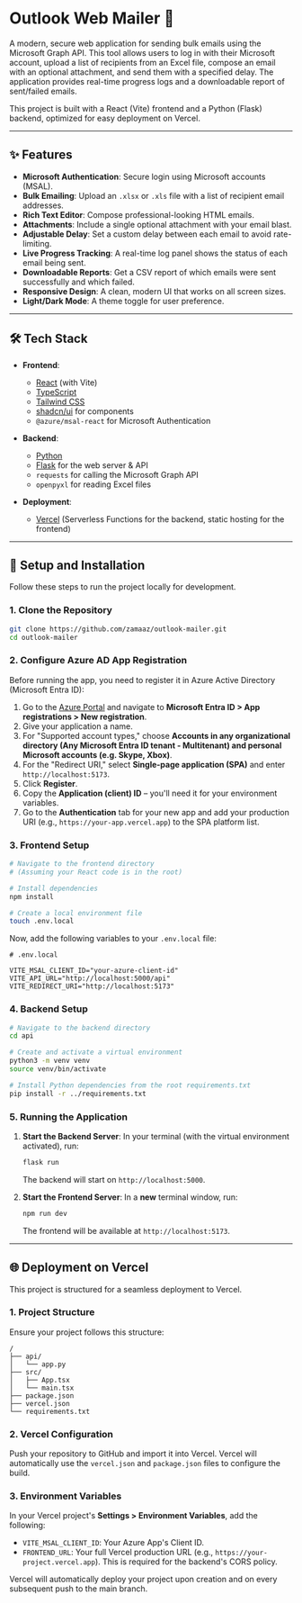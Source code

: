 # Outlook Web Mailer 📧

A modern, secure web application for sending bulk emails using the Microsoft Graph API. This tool allows users to log in with their Microsoft account, upload a list of recipients from an Excel file, compose an email with an optional attachment, and send them with a specified delay. The application provides real-time progress logs and a downloadable report of sent/failed emails.

This project is built with a React (Vite) frontend and a Python (Flask) backend, optimized for easy deployment on Vercel.

---

## ✨ Features

- **Microsoft Authentication**: Secure login using Microsoft accounts (MSAL).
- **Bulk Emailing**: Upload an `.xlsx` or `.xls` file with a list of recipient email addresses.
- **Rich Text Editor**: Compose professional-looking HTML emails.
- **Attachments**: Include a single optional attachment with your email blast.
- **Adjustable Delay**: Set a custom delay between each email to avoid rate-limiting.
- **Live Progress Tracking**: A real-time log panel shows the status of each email being sent.
- **Downloadable Reports**: Get a CSV report of which emails were sent successfully and which failed.
- **Responsive Design**: A clean, modern UI that works on all screen sizes.
- **Light/Dark Mode**: A theme toggle for user preference.

---

## 🛠️ Tech Stack

- **Frontend**:

  - [React](https://react.dev/) (with Vite)
  - [TypeScript](https://www.typescriptlang.org/)
  - [Tailwind CSS](https://tailwindcss.com/)
  - [shadcn/ui](https://ui.shadcn.com/) for components
  - `@azure/msal-react` for Microsoft Authentication

- **Backend**:

  - [Python](https://www.python.org/)
  - [Flask](https://flask.palletsprojects.com/) for the web server & API
  - `requests` for calling the Microsoft Graph API
  - `openpyxl` for reading Excel files

- **Deployment**:

  - [Vercel](https://vercel.com/) (Serverless Functions for the backend, static hosting for the frontend)

---

## 🚀 Setup and Installation

Follow these steps to run the project locally for development.

### 1\. Clone the Repository

```bash
git clone https://github.com/zamaaz/outlook-mailer.git
cd outlook-mailer
```

### 2\. Configure Azure AD App Registration

Before running the app, you need to register it in Azure Active Directory (Microsoft Entra ID):

1.  Go to the [Azure Portal](https://portal.azure.com/) and navigate to **Microsoft Entra ID \> App registrations \> New registration**.
2.  Give your application a name.
3.  For "Supported account types," choose **Accounts in any organizational directory (Any Microsoft Entra ID tenant - Multitenant) and personal Microsoft accounts (e.g. Skype, Xbox)**.
4.  For the "Redirect URI," select **Single-page application (SPA)** and enter `http://localhost:5173`.
5.  Click **Register**.
6.  Copy the **Application (client) ID** – you'll need it for your environment variables.
7.  Go to the **Authentication** tab for your new app and add your production URI (e.g., `https://your-app.vercel.app`) to the SPA platform list.

### 3\. Frontend Setup

```bash
# Navigate to the frontend directory
# (Assuming your React code is in the root)

# Install dependencies
npm install

# Create a local environment file
touch .env.local
```

Now, add the following variables to your `.env.local` file:

```
# .env.local

VITE_MSAL_CLIENT_ID="your-azure-client-id"
VITE_API_URL="http://localhost:5000/api"
VITE_REDIRECT_URI="http://localhost:5173"
```

### 4\. Backend Setup

```bash
# Navigate to the backend directory
cd api

# Create and activate a virtual environment
python3 -m venv venv
source venv/bin/activate

# Install Python dependencies from the root requirements.txt
pip install -r ../requirements.txt
```

### 5\. Running the Application

1.  **Start the Backend Server**: In your terminal (with the virtual environment activated), run:

    ```bash
    flask run
    ```

    The backend will start on `http://localhost:5000`.

2.  **Start the Frontend Server**: In a **new** terminal window, run:

    ```bash
    npm run dev
    ```

    The frontend will be available at `http://localhost:5173`.

---

## 🌐 Deployment on Vercel

This project is structured for a seamless deployment to Vercel.

### 1\. Project Structure

Ensure your project follows this structure:

```
/
├── api/
│   └── app.py
├── src/
│   ├── App.tsx
│   └── main.tsx
├── package.json
├── vercel.json
└── requirements.txt
```

### 2\. Vercel Configuration

Push your repository to GitHub and import it into Vercel. Vercel will automatically use the `vercel.json` and `package.json` files to configure the build.

### 3\. Environment Variables

In your Vercel project's **Settings \> Environment Variables**, add the following:

- `VITE_MSAL_CLIENT_ID`: Your Azure App's Client ID.
- `FRONTEND_URL`: Your full Vercel production URL (e.g., `https://your-project.vercel.app`). This is required for the backend's CORS policy.

Vercel will automatically deploy your project upon creation and on every subsequent push to the main branch.
